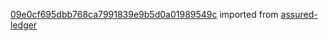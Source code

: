 [09e0cf695dbb768ca7991839e9b5d0a01989549c](https://github.com/insolar/assured-ledger/commit/09e0cf695dbb768ca7991839e9b5d0a01989549c) imported from [assured-ledger](https://github.com/insolar/assured-ledger)
